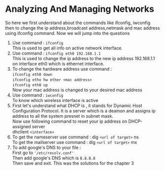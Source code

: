 # Analyzing And Managing Networks
So here we first understand about the commands like ifconfig, iwconfig then to change the ip address,broadcast address,netmask and mac address using ifconfig command. Now we will jump into the questions <br>
1. Use command : `ifconfig` <br>
  This is used to get all info on active network interface.<br>
2. Use command : `ifconfig eth0 192.168.1.1`<br>
  This is used to change the ip address to the new ip address 192.168.1.1 on interface eth0 which is ethernet interface.<br>
3. To change the hardware address use command : <br>
   `ifconfig eth0 down`<br>
   `ifconfig etho hw ether <mac address>`<br>
   `ifconfig eth0 up`<br>
Now your mac address is changed to your desired mac address
4. Use command : `iwconfig`<br>
To know which wireless interface is active 
5. First let's understand what DHCP is , it stands for Dynamic Host Configuration Protocol. It is a server which is a deamon and assigns ip address to all the system presnet in subnet mask.<br>
Now use following command to reset your ip address on DHCP-assigned server<br>
  dhclient `<interface>`<br>
6.  To get the nameserver use command : dig `<url of target>` ns <br>
    To get the mailserver use command : dig `<url of target>` mx <br>
7. To add google's DNS to your file : <br> First go to `'/etc/resolv.conf'`<br> Then add google's DNS which is `8.8.8.8` <br>Then save and exit.
This was the solutions for the chapter 3